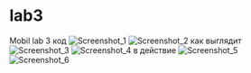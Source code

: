 # lab3
Mobil lab 3
код
![Screenshot_1](https://user-images.githubusercontent.com/57183841/146283653-53557eaf-32d0-42c4-9b7c-31c03513d35a.png)
![Screenshot_2](https://user-images.githubusercontent.com/57183841/146283656-c5096336-5e6c-4773-abb6-148d1d03f7f6.png)
как выглядит
![Screenshot_3](https://user-images.githubusercontent.com/57183841/146283658-3ba18177-876e-4c76-999e-18ace34aa59d.png)
![Screenshot_4](https://user-images.githubusercontent.com/57183841/146283660-4a69f08c-f1b1-4b10-a680-ba0389f12df0.png)
в действие
![Screenshot_5](https://user-images.githubusercontent.com/57183841/146283663-b5836610-19f7-4c39-8ea1-d6fdcf860957.png)
![Screenshot_6](https://user-images.githubusercontent.com/57183841/146283665-7d6981a4-4f27-4b36-8fa9-28f0bd621037.png)
